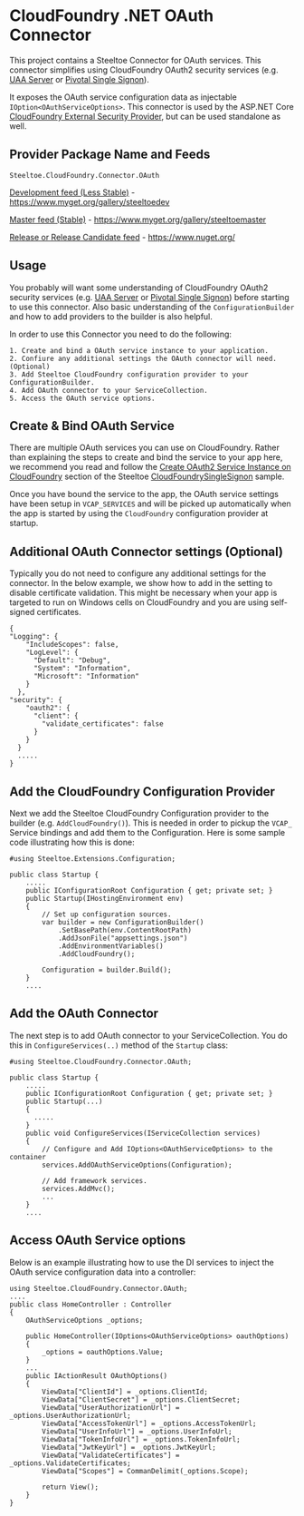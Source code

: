 ﻿# CloudFoundry .NET OAuth Connector

This project contains a Steeltoe Connector for OAuth services.  This connector simplifies using CloudFoundry OAuth2 security services (e.g. [UAA Server](https://github.com/cloudfoundry/uaa) or [Pivotal Single Signon](https://docs.pivotal.io/p-identity/)).

It exposes the OAuth service configuration data as injectable `IOption<OAuthServiceOptions>`. This connector is used by the ASP.NET Core [CloudFoundry External Security Provider](https://github.com/SteeltoeOSS/Security), but can be used standalone as well.
## Provider Package Name and Feeds

`Steeltoe.CloudFoundry.Connector.OAuth`

[Development feed (Less Stable)](https://www.myget.org/gallery/steeltoedev) - https://www.myget.org/gallery/steeltoedev

[Master feed (Stable)](https://www.myget.org/gallery/steeltoemaster) - https://www.myget.org/gallery/steeltoemaster

[Release or Release Candidate feed](https://www.nuget.org/) - https://www.nuget.org/

## Usage
You probably will want some understanding of CloudFoundry OAuth2 security services (e.g. [UAA Server](https://github.com/cloudfoundry/uaa) or [Pivotal Single Signon](https://docs.pivotal.io/p-identity/)) before starting to use this connector. Also basic understanding of the `ConfigurationBuilder` and how to add providers to the builder is also helpful.

In order to use this Connector you need to do the following:
```
1. Create and bind a OAuth service instance to your application.
2. Confiure any additional settings the OAuth connector will need. (Optional)
3. Add Steeltoe CloudFoundry configuration provider to your ConfigurationBuilder.
4. Add OAuth connector to your ServiceCollection.
5. Access the OAuth service options.
```
## Create & Bind OAuth Service

There are multiple OAuth services you can use on CloudFoundry. Rather than explaining the steps to create and bind the service to your app here, we recommend you read and follow the [Create OAuth2 Service Instance on CloudFoundry](https://github.com/SteeltoeOSS/Samples/tree/dev/Security/src/CloudFoundrySingleSignon) section of the Steeltoe [CloudFoundrySingleSignon](https://github.com/SteeltoeOSS/Samples/tree/dev/Security/src/CloudFoundrySingleSignon) sample.

Once you have bound the service to the app, the OAuth service settings have been setup in `VCAP_SERVICES` and will be picked up automatically when the app is started by using the `CloudFoundry` configuration provider at startup.

## Additional OAuth Connector settings (Optional)
Typically you do not need to configure any additional settings for the connector.  In the below example, we show how to add in the setting to disable certificate validation.  This might be necessary when your app is targeted to run on Windows cells on CloudFoundry and you are using self-signed certificates.
```
{
"Logging": {
    "IncludeScopes": false,
    "LogLevel": {
      "Default": "Debug",
      "System": "Information",
      "Microsoft": "Information"
    }
  },
"security": {
    "oauth2": {
      "client": {
        "validate_certificates": false
      }
    }
  }
  .....
}
```

## Add the CloudFoundry Configuration Provider
Next we add the Steeltoe CloudFoundry Configuration provider to the builder (e.g. `AddCloudFoundry()`). This is needed in order to pickup the `VCAP_` Service bindings and add them to the Configuration. Here is some sample code illustrating how this is done:

```
#using Steeltoe.Extensions.Configuration;

public class Startup {
    .....
    public IConfigurationRoot Configuration { get; private set; }
    public Startup(IHostingEnvironment env)
    {
        // Set up configuration sources.
        var builder = new ConfigurationBuilder()
            .SetBasePath(env.ContentRootPath)
            .AddJsonFile("appsettings.json")
            .AddEnvironmentVariables()
            .AddCloudFoundry();

        Configuration = builder.Build();
    }
    ....
```

## Add the OAuth Connector
The next step is to add OAuth connector to your ServiceCollection.  You do this in `ConfigureServices(..)` method of the `Startup` class:
```
#using Steeltoe.CloudFoundry.Connector.OAuth;

public class Startup {
    .....
    public IConfigurationRoot Configuration { get; private set; }
    public Startup(...)
    {
      .....
    }
    public void ConfigureServices(IServiceCollection services)
    {
        // Configure and Add IOptions<OAuthServiceOptions> to the container
        services.AddOAuthServiceOptions(Configuration);

        // Add framework services.
        services.AddMvc();
        ...
    }
    ....
```
## Access OAuth Service options
Below is an example illustrating how to use the DI services to inject the OAuth service configuration data into a controller:


```
using Steeltoe.CloudFoundry.Connector.OAuth;
....
public class HomeController : Controller
{
    OAuthServiceOptions _options;

    public HomeController(IOptions<OAuthServiceOptions> oauthOptions)
    {
        _options = oauthOptions.Value;
    }
    ...
    public IActionResult OAuthOptions()
    {
        ViewData["ClientId"] = _options.ClientId;
        ViewData["ClientSecret"] = _options.ClientSecret;
        ViewData["UserAuthorizationUrl"] = _options.UserAuthorizationUrl;
        ViewData["AccessTokenUrl"] = _options.AccessTokenUrl;
        ViewData["UserInfoUrl"] = _options.UserInfoUrl;
        ViewData["TokenInfoUrl"] = _options.TokenInfoUrl;
        ViewData["JwtKeyUrl"] = _options.JwtKeyUrl;
        ViewData["ValidateCertificates"] = _options.ValidateCertificates;
        ViewData["Scopes"] = CommanDelimit(_options.Scope);

        return View();
    }
}
``` 
